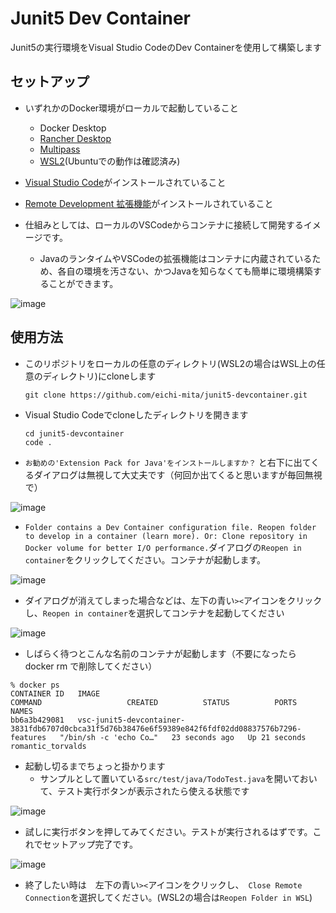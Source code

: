 # Junit5 Dev Container

Junit5の実行環境をVisual Studio CodeのDev Containerを使用して構築します

## セットアップ
- いずれかのDocker環境がローカルで起動していること
  - Docker Desktop
  - [Rancher Desktop](https://rancherdesktop.io/)
  - [Multipass](https://kurupeku.github.io/hello-golang/multipass.html)
  - [WSL2](https://kurupeku.github.io/hello-golang/wsl.html)(Ubuntuでの動作は確認済み)
- [Visual Studio Code](https://azure.microsoft.com/ja-jp/products/visual-studio-code)がインストールされていること
- [Remote Development 拡張機能](https://marketplace.visualstudio.com/items?itemName=ms-vscode-remote.vscode-remote-extensionpack)がインストールされていること

- 仕組みとしては、ローカルのVSCodeからコンテナに接続して開発するイメージです。
  - JavaのランタイムやVSCodeの拡張機能はコンテナに内蔵されているため、各自の環境を汚さない、かつJavaを知らなくても簡単に環境構築することができます。

![image](https://github.com/eichi-mita/junit5-devcontainer/assets/120150437/39cbd772-fac7-425c-9c89-5dd7ed14a4ab)

## 使用方法
- このリポジトリをローカルの任意のディレクトリ(WSL2の場合はWSL上の任意のディレクトリ)にcloneします
  ```
  git clone https://github.com/eichi-mita/junit5-devcontainer.git
  ```
- Visual Studio Codeでcloneしたディレクトリを開きます
  ```
  cd junit5-devcontainer
  code .
  ```

- `お勧めの'Extension Pack for Java'をインストールしますか？` と右下に出てくるダイアログは無視して大丈夫です（何回か出てくると思いますが毎回無視で）

![image](https://github.com/eichi-mita/junit5-devcontainer/assets/120150437/7e9f914e-ea95-414b-8d89-1259f8c7027b)

- `Folder contains a Dev Container configuration file. Reopen folder to develop in a container (learn more). Or: Clone repository in Docker volume for better I/O performance.`ダイアログの`Reopen in container`をクリックしてください。コンテナが起動します。

![image](https://github.com/eichi-mita/junit5-devcontainer/assets/120150437/52af32db-2b96-4718-b50a-2fd8d562f969)

- ダイアログが消えてしまった場合などは、左下の青い`><`アイコンをクリックし、`Reopen in container`を選択してコンテナを起動してください

![image](https://github.com/eichi-mita/junit5-devcontainer/assets/120150437/44912a7a-f1c4-482a-8351-f6e8455a029f)

- しばらく待つとこんな名前のコンテナが起動します（不要になったら docker rm で削除してください）

```
% docker ps
CONTAINER ID   IMAGE                                                                                        COMMAND                   CREATED          STATUS          PORTS     NAMES
bb6a3b429081   vsc-junit5-devcontainer-3831fdb6707d0cbca31f5d76b38476e6f59389e842f6fdf02dd08837576b7296-features   "/bin/sh -c 'echo Co…"   23 seconds ago   Up 21 seconds             romantic_torvalds
```
- 起動し切るまでちょっと掛かります
    - サンプルとして置いている`src/test/java/TodoTest.java`を開いておいて、テスト実行ボタンが表示されたら使える状態です

![image](https://github.com/eichi-mita/junit5-devcontainer/assets/120150437/6df68a0b-ae22-4ea1-a14c-15704e505e1b)


- 試しに実行ボタンを押してみてください。テストが実行されるはずです。これでセットアップ完了です。

![image](https://github.com/eichi-mita/junit5-devcontainer/assets/120150437/40bef715-9ec7-4765-ae94-15b94b94463a)

- 終了したい時は　左下の青い`><`アイコンをクリックし、　`Close Remote Connection`を選択してください。(WSL2の場合は`Reopen Folder in WSL`)

